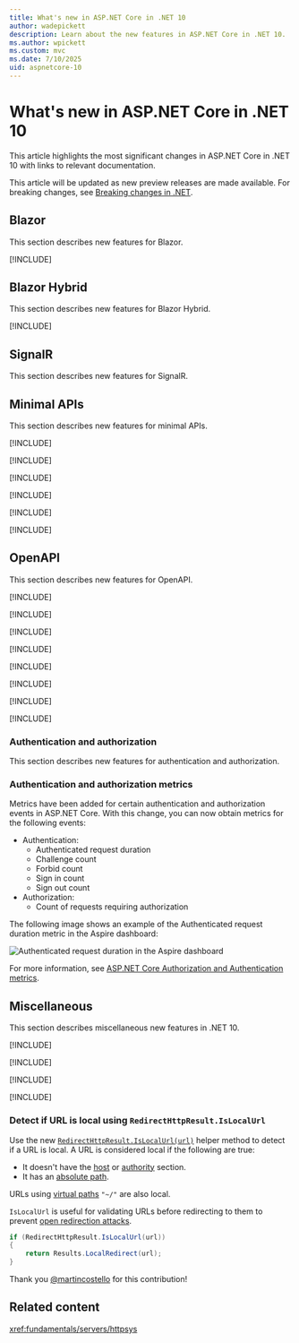 ```yaml
---
title: What's new in ASP.NET Core in .NET 10
author: wadepickett
description: Learn about the new features in ASP.NET Core in .NET 10.
ms.author: wpickett
ms.custom: mvc
ms.date: 7/10/2025
uid: aspnetcore-10
---
```

# What's new in ASP.NET Core in .NET 10

This article highlights the most significant changes in ASP.NET Core in .NET 10 with links to relevant documentation.

This article will be updated as new preview releases are made available. For breaking changes, see [Breaking changes in .NET](/dotnet/core/compatibility/breaking-changes).

## Blazor

This section describes new features for Blazor.

[!INCLUDE[](~/release-notes/aspnetcore-10/includes/blazor.md)]

## Blazor Hybrid

This section describes new features for Blazor Hybrid.

[!INCLUDE[](~/release-notes/aspnetcore-10/includes/blazor-hybrid.md)]

## SignalR

This section describes new features for SignalR.

## Minimal APIs

This section describes new features for minimal APIs.

[!INCLUDE[](~/release-notes/aspnetcore-10/includes/MinApiEmptyStringInFormPost.md)]

[!INCLUDE[](~/release-notes/aspnetcore-10/includes/ValidationSupportMinAPI.md)]

[!INCLUDE[](~/release-notes/aspnetcore-10/includes/MinimalAPIValidationRecordTypes.md)]

[!INCLUDE[](~/release-notes/aspnetcore-10/includes/validation-with-problem.md)]

[!INCLUDE[](~/release-notes/aspnetcore-10/includes/sse.md)]

[!INCLUDE[](~/release-notes/aspnetcore-10/includes/validation-package-move.md)]

## OpenAPI

This section describes new features for OpenAPI.

[!INCLUDE[](~/release-notes/aspnetcore-10/includes/openApi.md)]

[!INCLUDE[](~/release-notes/aspnetcore-10/includes/responseDescProducesResponseType.md)]

[!INCLUDE[](~/release-notes/aspnetcore-10/includes/OpenApiPopulateXMLDocComments.md)]

[!INCLUDE[](~/release-notes/aspnetcore-10/includes/webapiaotTemplateAddedOpenAPI.md)]

[!INCLUDE[](~/release-notes/aspnetcore-10/includes/doc-provider-in-di.md)]

[!INCLUDE[](~/release-notes/aspnetcore-10/includes/xml-comment-generator.md)]

[!INCLUDE[](~/release-notes/aspnetcore-10/includes/OpenApiSchemasInTransformers.md)]

[!INCLUDE[](~/release-notes/aspnetcore-10/includes/OpenApiNetUpdatePrev.md)]

### Authentication and authorization

This section describes new features for authentication and authorization.

### Authentication and authorization metrics

Metrics have been added for certain authentication and authorization events in ASP.NET Core. With this change, you can now obtain metrics for the following events:

* Authentication:
  * Authenticated request duration
  * Challenge count
  * Forbid count
  * Sign in count
  * Sign out count
* Authorization:
  * Count of requests requiring authorization

The following image shows an example of the Authenticated request duration metric in the Aspire dashboard:

![Authenticated request duration in the Aspire dashboard](https://github.com/user-attachments/assets/170615e9-ef25-48a1-a482-4933e2e03f03)

For more information, see [ASP.NET Core Authorization and Authentication metrics](xref:log-mon/metrics/built-in#microsoftaspnetcoreauthorization).

## Miscellaneous

This section describes miscellaneous new features in .NET 10.

[!INCLUDE[](~/release-notes/aspnetcore-10/includes/memory-eviction.md)]

[!INCLUDE[](~/release-notes/aspnetcore-10/includes/httpsys.md)]

[!INCLUDE[](~/release-notes/aspnetcore-10/includes/testAppsTopLevel.md)]

[!INCLUDE[](~/release-notes/aspnetcore-10/includes/jsonPatch.md)]

### Detect if URL is local using `RedirectHttpResult.IsLocalUrl`

Use the new [`RedirectHttpResult.IsLocalUrl(url)`](https://source.dot.net/#Microsoft.AspNetCore.Http.Results/RedirectHttpResult.cs,c0ece2e6266cb369) helper method to detect if a URL is local. A URL is considered local if the following are true:

* It doesn't have the [host](https://developer.mozilla.org/docs/Web/API/URL/host) or [authority](https://developer.mozilla.org/docs/Web/URI/Authority) section.
* It has an [absolute path](https://developer.mozilla.org/docs/Learn_web_development/Howto/Web_mechanics/What_is_a_URL#absolute_urls_vs._relative_urls).

URLs using [virtual paths](/previous-versions/aspnet/ms178116(v=vs.100)) `"~/"` are also local.

`IsLocalUrl` is useful for validating URLs before redirecting to them to prevent [open redirection attacks](https://brightsec.com/blog/open-redirect-vulnerabilities/).

```csharp
if (RedirectHttpResult.IsLocalUrl(url))
{
    return Results.LocalRedirect(url);
}
```

Thank you [@martincostello](https://github.com/martincostello) for this contribution!

## Related content

<xref:fundamentals/servers/httpsys>
